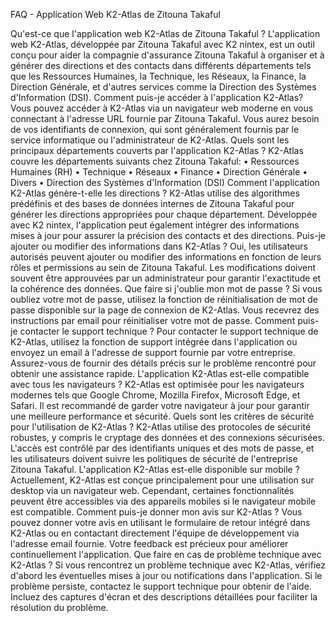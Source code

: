 FAQ - Application Web K2-Atlas de Zitouna Takaful

Qu'est-ce que l'application web K2-Atlas de Zitouna Takaful ? L'application web K2-Atlas, développée par Zitouna Takaful avec K2 nintex, est un outil conçu pour aider la compagnie d'assurance Zitouna Takaful à organiser et à générer des directions et des contacts dans différents départements tels que les Ressources Humaines, la Technique, les Réseaux, la Finance, la Direction Générale, et d'autres services comme la Direction des Systèmes d'Information (DSI).
Comment puis-je accéder à l'application K2-Atlas? Vous pouvez accéder à K2-Atlas via un navigateur web moderne en vous connectant à l'adresse URL fournie par Zitouna Takaful. Vous aurez besoin de vos identifiants de connexion, qui sont généralement fournis par le service informatique ou l'administrateur de K2-Atlas.
Quels sont les principaux départements couverts par l'application K2-Atlas ? K2-Atlas couvre les départements suivants chez Zitouna Takaful: • Ressources Humaines (RH) • Technique • Réseaux • Finance • Direction Générale • Divers • Direction des Systèmes d'Information (DSI)
Comment l'application K2-Atlas génère-t-elle les directions ? K2-Atlas utilise des algorithmes prédéfinis et des bases de données internes de Zitouna Takaful pour générer les directions appropriées pour chaque département. Développée avec K2 nintex, l'application peut également intégrer des informations mises à jour pour assurer la précision des contacts et des directions.
Puis-je ajouter ou modifier des informations dans K2-Atlas ? Oui, les utilisateurs autorisés peuvent ajouter ou modifier des informations en fonction de leurs rôles et permissions au sein de Zitouna Takaful. Les modifications doivent souvent être approuvées par un administrateur pour garantir l'exactitude et la cohérence des données.
Que faire si j'oublie mon mot de passe ? Si vous oubliez votre mot de passe, utilisez la fonction de réinitialisation de mot de passe disponible sur la page de connexion de K2-Atlas. Vous recevrez des instructions par email pour réinitialiser votre mot de passe.
Comment puis-je contacter le support technique ? Pour contacter le support technique de K2-Atlas, utilisez la fonction de support intégrée dans l'application ou envoyez un email à l'adresse de support fournie par votre entreprise. Assurez-vous de fournir des détails précis sur le problème rencontré pour obtenir une assistance rapide.
L'application K2-Atlas est-elle compatible avec tous les navigateurs ? K2-Atlas est optimisée pour les navigateurs modernes tels que Google Chrome, Mozilla Firefox, Microsoft Edge, et Safari. Il est recommandé de garder votre navigateur à jour pour garantir une meilleure performance et sécurité.
Quels sont les critères de sécurité pour l'utilisation de K2-Atlas ? K2-Atlas utilise des protocoles de sécurité robustes, y compris le cryptage des données et des connexions sécurisées. L'accès est contrôlé par des identifiants uniques et des mots de passe, et les utilisateurs doivent suivre les politiques de sécurité de l'entreprise Zitouna Takaful.
L'application K2-Atlas est-elle disponible sur mobile ? Actuellement, K2-Atlas est conçue principalement pour une utilisation sur desktop via un navigateur web. Cependant, certaines fonctionnalités peuvent être accessibles via des appareils mobiles si le navigateur mobile est compatible.
Comment puis-je donner mon avis sur K2-Atlas ? Vous pouvez donner votre avis en utilisant le formulaire de retour intégré dans K2-Atlas ou en contactant directement l'équipe de développement via l'adresse email fournie. Votre feedback est précieux pour améliorer continuellement l'application.
Que faire en cas de problème technique avec K2-Atlas ? Si vous rencontrez un problème technique avec K2-Atlas, vérifiez d'abord les éventuelles mises à jour ou notifications dans l'application. Si le problème persiste, contactez le support technique pour obtenir de l'aide. Incluez des captures d'écran et des descriptions détaillées pour faciliter la résolution du problème.
